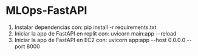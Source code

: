 # MLOps-FastAPI

1. Instalar dependencias con: pip install -r requirements.txt
2. Iniciar la app de FastAPI en replit con: uvicorn main:app --reload
3. Iniciar la app de FastAPI en EC2 con: uvicorn app:app --host 0.0.0.0 --port 8000